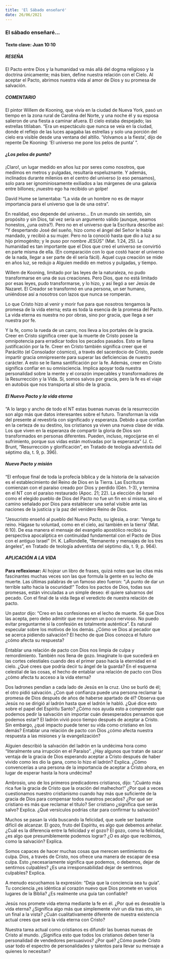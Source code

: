 ```yaml
---
title: 'El Sábado enseñaré'
date: 26/06/2021
---
```


### El sábado enseñaré...

#### Texto clave: Juan 10:10

##### RESEÑA

El Pacto entre Dios y la humanidad va más allá del dogma religioso y la doctrina únicamente; más bien, define nuestra relación con el Cielo. Al aceptar el Pacto, abrimos nuestra vida al amor de Dios y su promesa de salvación.

##### COMENTARIO

El pintor Willem de Kooning, que vivía en la ciudad de Nueva York, pasó un tiempo en la zona rural de Carolina del Norte, y una noche él y su esposa salieron de una fiesta a caminar afuera. El cielo estaba despejado; las estrellas titilaban. “Era un espectáculo que nunca se veía en la ciudad, donde el reflejo de las luces apagaba las estrellas y solo una porción del cielo era visible desde una ventana del altillo. ‘Volvamos a la fiesta’, dijo de repente De Kooning: ‘El universo me pone los pelos de punta’ ”.

##### ¿Los pelos de punta?

¡Claro!, un lugar medido en años luz por seres como nosotros, que medimos en metros y pulgadas, resultaría espeluznante. Y además, inclinados durante milenios en el centro del universo (o eso pensamos), solo para ser ignominiosamente exiliados a las márgenes de una galaxia entre billones; ¡nuestro ego ha recibido un golpe!

David Hume se lamentaba: “La vida de un hombre no es de mayor importancia para el universo que la de una ostra”.

En realidad, eso depende del universo... En un mundo sin sentido, sin propósito y sin Dios, tal vez sería un argumento válido (aunque, seamos honestos, ¿una ostra?). Pero no en el universo que la Escritura describe así: “Y despertando José del sueño, hizo como el ángel del Señor le había mandado, y recibió a su mujer. Pero no la conoció hasta que dio a luz a su hijo primogénito; y le puso por nombre JESÚS” (Mat. 1:24, 25). La humanidad es tan importante que el Dios que creó el universo se convirtió en parte misma de ella. (En comparación con lo que costó hacer el universo de la nada, llegar a ser parte de él sería fácil). Aquel cuya creación se mide en años luz, se redujo a Alguien medido en metros y pulgadas, y tiempo.

Willem de Kooning, limitado por las leyes de la naturaleza, no pudo transformarse en una de sus creaciones. Pero Dios, que no está limitado por esas leyes, pudo transformarse, y lo hizo, y así llegó a ser Jesús de Nazaret. El Creador se transformó en una persona, un ser humano, uniéndose así a nosotros con lazos que nunca se romperán.

Lo que Cristo hizo al venir y morir fue para que nosotros tengamos la promesa de la vida eterna; esta es toda la esencia de la promesa del Pacto. La vida eterna es nuestra no por obras, sino por gracia, que llega a ser nuestra por fe.

Y la fe, como la rueda de un carro, nos lleva a los portales de la gracia. Creer en Cristo significa creer que la muerte de Cristo posee la omnipotencia para erradicar todos los pecados pasados. Esto se llama justificación por la fe. Creer en Cristo también significa creer que el Paráclito (el Consolador cósmico), a través del sacerdocio de Cristo, puede impartir gracia omnipresente para superar las deficiencias de nuestro carácter. A esto se le llama santificación por la fe. Además, creer en Cristo significa confiar en su omnisciencia. Implica apoyar toda nuestra personalidad sobre la mente y el corazón impecables y transformadores de la Resurrección y la Vida. Sí, somos salvos por gracia, pero la fe es el viaje en autobús que nos transporta al sitio de la gracia.

##### El Nuevo Pacto y la vida eterna

“A lo largo y ancho de todo el NT estas buenas nuevas de la resurrección son algo más que datos interesantes sobre el futuro. Transforman la vida del presente al revestirla con significado y esperanza. Debido a que confían en la certeza de su destino, los cristianos ya viven una nueva clase de vida. Los que viven en la esperanza de compartir la gloria de Dios son transformados en personas diferentes. Pueden, incluso, regocijarse en el sufrimiento, porque sus vidas están motivadas por la esperanza” (J. C. Brunt, “Resurrección y glorificación”, en Tratado de teología adventista del séptimo día, t. 9, p. 396).

##### Nuevo Pacto y misión

“El enfoque final de toda la profecía bíblica y de la historia de la salvación es el establecimiento del Reino de Dios en la Tierra. Las Escrituras comienzan con el paraíso creado por Dios y perdido (Gén. 1-3), y termina en el NT con el paraíso restaurado (Apoc. 21; 22). La elección de Israel como el elegido pueblo de Dios del Pacto no fue un fin en sí misma, sino el camino señalado por Dios para establecer una señal visible ante las naciones de la justicia y la paz del venidero Reino de Dios.

“Jesucristo enseñó al pueblo del Nuevo Pacto, su iglesia, a orar: ‘Venga tu reino. Hágase tu voluntad, como en el cielo, así también en la tierra’ (Mat. 6:10). De esa manera el mensaje del evangelio apostólico recibió su perspectiva apocalíptica en continuidad fundamental con el Pacto de Dios con el antiguo Israel” (H. K. LaRondelle, “Remanente y mensajes de los tres ángeles”, en Tratado de teología adventista del séptimo día, t. 9, p. 964).

##### APLICACIÓN A LA VIDA

**Para reflexionar:**  Al hojear un libro de frases, quizá notes que las citas más fascinantes muchas veces son las que formula la gente en su lecho de muerte. Las últimas palabras de un famoso ateo fueron: “¡A punto de dar un terrible salto hacia la oscuridad!” Todos los pactos de Dios, todas sus promesas, están vinculadas a un simple deseo: él quiere salvarnos del pecado. Con el final de la vida llega el veredicto de nuestra relación de pacto.

Un pastor dijo: “Creo en las confesiones en el lecho de muerte. Sé que Dios las acepta, pero debo admitir que me ponen un poco nervioso. No puedo evitar preguntarme si la confesión es totalmente auténtica”. Es natural especular sobre los motivos de los demás. ¿Cómo ve Dios al pecador que se acerca pidiendo salvación? El hecho de que Dios conozca el futuro ¿cómo afecta su respuesta?

Entablar una relación de pacto con Dios nos limpia de culpa y remordimiento. También nos llena de gozo. Imagínate lo que sucederá en las cortes celestiales cuando des el primer paso hacia la eternidad en el cielo. ¿Qué crees que podría decir tu ángel de la guarda? En el esquema celestial de las cosas, el hecho de entablar una relación de pacto con Dios ¿cómo afecta tu acceso a la vida eterna?

Dos ladrones pendían a cada lado de Jesús en la cruz. Uno se burló de él; el otro pidió salvación. ¿Con qué confianza puede una persona reclamar la promesa de Dios después de años de haberse apartado de él? Observa que Jesús no se dirigió al ladrón hasta que el ladrón le habló. ¿Qué dice esto sobre el papel del Espíritu Santo? ¿Cómo nos ayuda esto a comprender que podemos pedir la salvación sin importar cuán desesperados pensamos que podemos estar? El ladrón vivió poco tiempo después de aceptar a Cristo. Sin embargo, ¿qué impacto puede tener su vida como cristiano en los demás? Entablar una relación de pacto con Dios ¿cómo afecta nuestra respuesta a las misiones y la evangelización?

Alguien describió la salvación del ladrón en la undécima hora como “literalmente una irrupción en el Paraíso”. ¿Hay algunos que tratan de sacar ventaja de la gracia de Dios esperando aceptar a Cristo después de haber vivido como les dio la gana, como lo hizo el ladrón? Explica. ¿Cómo convencerías a una persona de la importancia de aceptar a Cristo ahora, en lugar de esperar hasta la hora undécima?

Ambrosio, uno de los primeros predicadores cristianos, dijo: “¡Cuánto más rica fue la gracia de Cristo que la oración del malhechor!” ¿Por qué a veces cuestionamos nuestro cristianismo cuando hay más que suficiente de la gracia de Dios para compensar todos nuestros pecados? ¿Por qué ser cristiano es más que reclamar el título? Ser cristiano ¿significa que serás salvo? Explica. ¿Qué versículos podrías citar para confirmar tu salvación?

Muchos se pasan la vida buscando la felicidad, que suele ser bastante difícil de alcanzar. El gozo, fruto del Espíritu, es algo que debemos anhelar. ¿Cuál es la diferencia entre la felicidad y el gozo? El gozo, como la felicidad, ¿es algo que presumiblemente podemos lograr? ¿O es algo que recibimos, como la salvación? Explica.

Somos capaces de hacer muchas cosas que merecen sentimientos de culpa. Dios, a través de Cristo, nos ofrece una manera de escapar de esa culpa. Esto ¿necesariamente significa que podemos, o debemos, dejar de sentirnos culpables? ¿Es una irresponsabilidad dejar de sentirnos culpables? Explica.

A menudo escuchamos la expresión: “Deja que la conciencia sea tu guía”. Tu conciencia ¿es idéntica al corazón nuevo que Dios promete en varios lugares de la Biblia? ¿Es realmente una guía tan confiable?

Jesús nos promete vida eterna mediante la fe en él. ¿Por qué es deseable la vida eterna? ¿Significa algo más que simplemente vivir un día tras otro, sin un final a la vista? ¿Cuán cualitativamente diferente de nuestra existencia actual crees que será la vida eterna con Cristo?

Nuestra tarea actual como cristianos es difundir las buenas nuevas de Cristo al mundo. ¿Significa esto que todos los cristianos deben tener la personalidad de vendedores persuasivos? ¿Por qué? ¿Cómo puede Cristo usar todo el espectro de personalidades y talentos para llevar su mensaje a quienes lo necesitan?